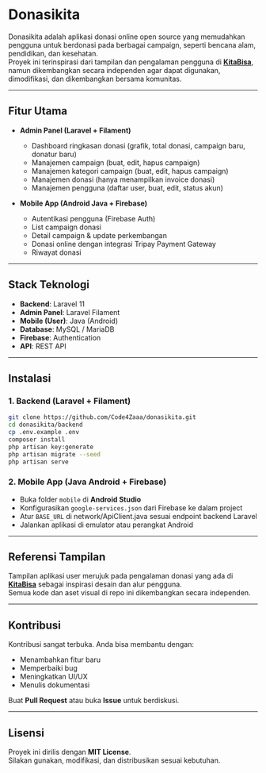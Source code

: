 # Donasikita

Donasikita adalah aplikasi donasi online open source yang memudahkan pengguna untuk berdonasi pada berbagai campaign, seperti bencana alam, pendidikan, dan kesehatan.  
Proyek ini terinspirasi dari tampilan dan pengalaman pengguna di **[KitaBisa](https://kitabisa.com/)**, namun dikembangkan secara independen agar dapat digunakan, dimodifikasi, dan dikembangkan bersama komunitas.

---

## Fitur Utama

- **Admin Panel (Laravel + Filament)**  
  - Dashboard ringkasan donasi (grafik, total donasi, campaign baru, donatur baru)
  - Manajemen campaign (buat, edit, hapus campaign)
  - Manajemen kategori campaign (buat, edit, hapus campaign)
  - Manajemen donasi (hanya menampilkan invoice donasi)
  - Manajemen pengguna (daftar user, buat, edit, status akun) 

- **Mobile App (Android Java + Firebase)**  
  - Autentikasi pengguna (Firebase Auth)  
  - List campaign donasi  
  - Detail campaign & update perkembangan  
  - Donasi online dengan integrasi Tripay Payment Gateway  
  - Riwayat donasi  

---

## Stack Teknologi

- **Backend**: Laravel 11  
- **Admin Panel**: Laravel Filament  
- **Mobile (User)**: Java (Android)  
- **Database**: MySQL / MariaDB  
- **Firebase**: Authentication
- **API**: REST API  

---

## Instalasi

### 1. Backend (Laravel + Filament)
```bash
git clone https://github.com/Code4Zaaa/donasikita.git
cd donasikita/backend
cp .env.example .env
composer install
php artisan key:generate
php artisan migrate --seed
php artisan serve
```

### 2. Mobile App (Java Android + Firebase)
- Buka folder `mobile` di **Android Studio**  
- Konfigurasikan `google-services.json` dari Firebase ke dalam project  
- Atur `BASE_URL` di network/ApiClient.java sesuai endpoint backend Laravel  
- Jalankan aplikasi di emulator atau perangkat Android  

---

## Referensi Tampilan

Tampilan aplikasi user merujuk pada pengalaman donasi yang ada di **[KitaBisa](https://kitabisa.com/)** sebagai inspirasi desain dan alur pengguna.  
Semua kode dan aset visual di repo ini dikembangkan secara independen.

---

## Kontribusi

Kontribusi sangat terbuka. Anda bisa membantu dengan:  
- Menambahkan fitur baru  
- Memperbaiki bug  
- Meningkatkan UI/UX  
- Menulis dokumentasi  

Buat **Pull Request** atau buka **Issue** untuk berdiskusi.

---

## Lisensi

Proyek ini dirilis dengan **MIT License**.  
Silakan gunakan, modifikasi, dan distribusikan sesuai kebutuhan.
